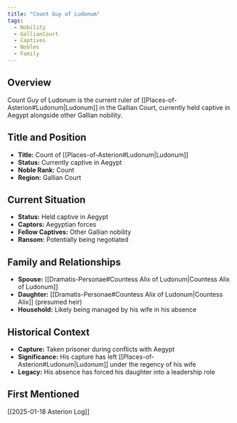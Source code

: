 ```yaml
---
title: "Count Guy of Ludonum"
tags:
  - Nobility
  - GallianCourt
  - Captives
  - Nobles
  - Family
---
```


## Overview
Count Guy of Ludonum is the current ruler of [[Places-of-Asterion#Ludonum|Ludonum]] in the Gallian Court, currently held captive in Aegypt alongside other Gallian nobility.

## Title and Position
- **Title:** Count of [[Places-of-Asterion#Ludonum|Ludonum]]
- **Status:** Currently captive in Aegypt
- **Noble Rank:** Count
- **Region:** Gallian Court

## Current Situation
- **Status:** Held captive in Aegypt
- **Captors:** Aegyptian forces
- **Fellow Captives:** Other Gallian nobility
- **Ransom:** Potentially being negotiated

## Family and Relationships
- **Spouse:** [[Dramatis-Personae#Countess Alix of Ludonum|Countess Alix of Ludonum]]
- **Daughter:** [[Dramatis-Personae#Countess Alix of Ludonum|Countess Alix]] (presumed heir)
- **Household:** Likely being managed by his wife in his absence

## Historical Context
- **Capture:** Taken prisoner during conflicts with Aegypt
- **Significance:** His capture has left [[Places-of-Asterion#Ludonum|Ludonum]] under the regency of his wife
- **Legacy:** His absence has forced his daughter into a leadership role

## First Mentioned
[[2025-01-18 Asterion Log]]
